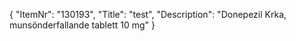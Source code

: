{
  "ItemNr": "130193",
  "Title": "test",
  "Description": "Donepezil Krka, munsönderfallande tablett 10 mg"
}